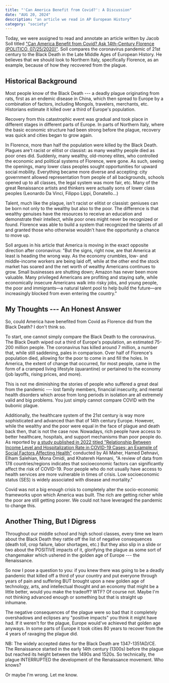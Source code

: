 ```yaml
---
title: "'Can America Benefit from Covid?': A Discussion"
date: "AUG 20, 2024" 
description: "an article we read in AP European History"
category: "society"
---
```


Today, we were assigned to read and annotate an article written by Jacob Soll titled ["Can America Benefit from Covid? Ask 14th-Century Florence (POLITICO, 07/25/2020)"](https://www.politico.com/news/magazine/2020/07/25/can-america-benefit-from-covid-ask-14th-century-florence-381130). Soll compares the coronavirus pandemic of 21st century to the Black Death in the Late Middle Ages of European History. He believes that we should look to Northern Italy, specifically Florence, as an example, because of how they recovered from the plague.

## Historical Background
Most people know of the Black Death --- a deadly plague originating from rats, first as an endemic disease in China, which then spread to Europe by a combination of factors, including Mongols, travelers, merchants, etc. Historians estimate it killed over a third of Europe's population.

Recovery from this catastrophic event was gradual and took place in different stages in different parts of Europe. In parts of Northern Italy, where the basic economic structure had been strong before the plague, recovery was quick and cities began to grow again.

In Florence, more than half the population were killed by the Black Death. Plagues are't racist or elitist or classist: as many wealthy people died as poor ones did. Suddenly, many wealthy, old-money elites, who controlled the economic and political systems of Florence, were gone. As such, seeing the openings, many lower class peoples sought opportunities for upward social mobility. Everything became more diverse and accepting: city government allowed representation from people of all backgrounds, schools opened up to all classes, the legal system was more fair, etc. Many of the great Renaissance artists and thinkers were actually sons of lower class peoples (Leonardo Da Vinci, Filippo Lippi, Donatello...) 

Talent, much like the plague, isn't racist or elitist or classist: geniuses can be born not only to the wealthy but also to the poor. The difference is that wealthy genuises have the resources to receive an education and demonstrate their intellect, while poor ones might never be recognized or found. Florence was able to build a system that recognized the talents of all and granted those who otherwise wouldn't have the opportunity a chance to move up.

Soll argues in his article that America is moving in the exact opposite direction after coronavirus: "But the signs, right now, are that America at least is heading the wrong way. As the economy crumbles, low- and middle-income workers are being laid off, while at the other end the stock market has soared and the net worth of wealthy Americans continues to grow. Small businesses are shutting down; Amazon has never been more valuable. Many privileged Americans are profiting and staying safe, while economically insecure Americans walk into risky jobs, and young people, the poor and immigrants—a natural talent pool to help build the future—are increasingly blocked from even entering the country."

## My Thoughts --- An Honest Answer
So, could America have benefited from Covid as Florence did from the Black Death? I don't think so.

To start, one cannot simply compare the Black Death to the coronavirus. The Black Death wiped out a third of Europe's population, an estimated 75-200 million people. The coronavirus has killed around 7 million, a number that, while still saddening, pales in comparison. Over half of Florence's population died, allowing for the poor to come in and fill the holes. In America, the extent of change that occurred, for most people, came in the form of a cramped living lifestyle (quarantine) or pertained to the economy (job layoffs, rising prices, and more).

This is not me diminishing the stories of people who suffered a great deal from the pandemic --- lost family members, financial insecurity, and mental health disorders which arose from long periods in isolation are all extremely valid and big problems. You just simply cannot compare COVID with the bubonic plague.

Additionally, the healthcare system of the 21st century is way more sophisticated and advanced than that of 14th century Europe. However, while the wealthy and the poor were equal in the face of plague and death back then, that is not the case now. Nowadays, rich people have access to better healthcare, hospitals, and support mechanisms than poor people do. As reported by [a study published in 2022 titled "Relationship Between Income Level and Hospitalization Rate in COVID-19 Cases; an Example of Social Factors Affecting Health"](https://www.ncbi.nlm.nih.gov/pmc/articles/PMC9078072/) conducted by Ali Maher, Hamed Dehnavi, Elham Salehian, Mona Omidi, and Khatereh Hannani, "A review of data from 178 countries/regions indicates that socioeconomic factors can significantly affect the risk of COVID-19. Poor people who do not usually have access to health services are more vulnerable in times of crisis. Low socioeconomic status (SES) is widely associated with disease and mortality."

Covid was not a big enough crisis to completely alter the socio-economic frameworks upon which America was built. The rich are getting richer while the poor are still getting poorer. We could not have leveraged the pandemic to change this.

## Another Thing, But I Digress
Throughout our middle school and high school classes, every time we learn about the Black Death they rattle off the list of negative consequences (death toll, crop failure, labor shortages, etc.) But they also slip in a slide or two about the POSITIVE impacts of it, glorifying the plague as some sort of changemaker which ushered in the golden age of Europe --- the Renaissance.

So now I pose a question to you: if you knew there was going to be a deadly pandemic that killed off a third of your country and put everyone through years of pain and suffering BUT brought upon a new golden age of technology, arts, and intellectual thought and an economy that might be a little better, would you make the tradeoff? WTF? Of course not. Maybe I'm not thinking advanced enough or something but that is straight up inhumane.

The negative consequences of the plague were so bad that it completely overshadows and eclipses any "positive impacts" you think it might have had. If it weren't for the plague, Europe would've achieved that golden age anyways. In some parts of Europe it took cities 80 years to recover from the 4 years of ravaging the plague did. 

NB: The widely accepted dates for the Black Death are 1347-1351AD/CE. The Renaissance started in the early 14th century (1300s) before the plague but reached its height between the 1490s and 1520s. So technically, the plague INTERRUPTED the development of the Renaissance movement. Who knows?

Or maybe I'm wrong. Let me know.
